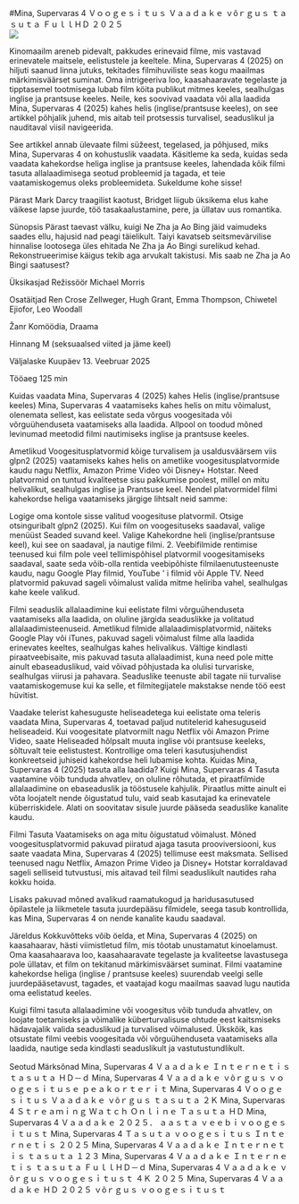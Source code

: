 #Mina, Supervaras 4 Ｖｏｏｇｅｓｉｔｕｓ Ｖａａｄａｋｅ ｖõｒｇｕｓ ｔａｓｕｔａ ＦｕｌｌＨＤ ２０２５  
[![](https://i.imgur.com/qSNzIqt.png)](https://movie.rssnews.media/IsCAwBiL.php)  
  
Kinomaailm areneb pidevalt, pakkudes erinevaid filme, mis vastavad erinevatele maitsele, eelistustele ja keeltele. Mina, Supervaras 4 (2025) on hiljuti saanud linna jutuks, tekitades filmihuviliste seas kogu maailmas märkimisväärset suminat. Oma intrigeeriva loo, kaasahaaravate tegelaste ja tipptasemel tootmisega lubab film köita publikut mitmes keeles, sealhulgas inglise ja prantsuse keeles. Neile, kes soovivad vaadata või alla laadida Mina, Supervaras 4 (2025) kahes helis (inglise/prantsuse keeles), on see artikkel põhjalik juhend, mis aitab teil protsessis turvalisel, seaduslikul ja nauditaval viisil navigeerida.

See artikkel annab ülevaate filmi süžeest, tegelased, ja põhjused, miks Mina, Supervaras 4 on kohustuslik vaadata. Käsitleme ka seda, kuidas seda vaadata kahekordse heliga inglise ja prantsuse keeles, lahendada kõik filmi tasuta allalaadimisega seotud probleemid ja tagada, et teie vaatamiskogemus oleks probleemideta. Sukeldume kohe sisse!

Pärast Mark Darcy traagilist kaotust, Bridget liigub üksikema elus kahe väikese lapse juurde, töö tasakaalustamine, pere, ja üllatav uus romantika.

Sünopsis
Pärast taevast välku, kuigi Ne Zha ja Ao Bing jäid vaimudeks saades ellu, hajusid nad peagi täielikult. Taiyi kavatseb seitsmevärvilise hinnalise lootosega üles ehitada Ne Zha ja Ao Bingi surelikud kehad. Rekonstrueerimise käigus tekib aga arvukalt takistusi. Mis saab ne Zha ja Ao Bingi saatusest?

Üksikasjad
Režissöör Michael Morris

Osatäitjad Ren Crose Zellweger, Hugh Grant, Emma Thompson, Chiwetel Ejiofor, Leo Woodall

Žanr Komöödia, Draama

Hinnang M (seksuaalsed viited ja jäme keel)

Väljalaske Kuupäev 13. Veebruar 2025

Tööaeg 125 min

Kuidas vaadata Mina, Supervaras 4 (2025) kahes Helis (inglise/prantsuse keeles)
Mina, Supervaras 4 vaatamiseks kahes helis on mitu võimalust, olenemata sellest, kas eelistate seda võrgus voogesitada või võrguühenduseta vaatamiseks alla laadida. Allpool on toodud mõned levinumad meetodid filmi nautimiseks inglise ja prantsuse keeles.

Ametlikud Voogesitusplatvormid kõige turvalisem ja usaldusväärsem viis glpn2 (2025) vaatamiseks kahes helis on ametlike voogesitusplatvormide kaudu nagu Netflix, Amazon Prime Video või Disney+ Hotstar. Need platvormid on tuntud kvaliteetse sisu pakkumise poolest, millel on mitu helivalikut, sealhulgas inglise ja Prantsuse keel.
Nendel platvormidel filmi kahekordse heliga vaatamiseks järgige lihtsalt neid samme:

Logige oma kontole sisse valitud voogesituse platvormil. Otsige otsinguribalt glpn2 (2025). Kui film on voogesituseks saadaval, valige menüüst Seaded suvand keel. Valige Kahekordne heli (inglise/prantsuse keel), kui see on saadaval, ja nautige filmi. 2. Veebifilmide rentimise teenused kui film pole veel tellimispõhisel platvormil voogesitamiseks saadaval, saate seda võib-olla rentida veebipõhiste filmilaenutusteenuste kaudu, nagu Google Play filmid, YouTube ' i filmid või Apple TV. Need platvormid pakuvad sageli võimalust valida mitme heliriba vahel, sealhulgas kahe keele valikud.

Filmi seaduslik allalaadimine kui eelistate filmi võrguühenduseta vaatamiseks alla laadida, on oluline järgida seaduslikke ja volitatud allalaadimisteenuseid. Ametlikud filmide allalaadimisplatvormid, näiteks Google Play või iTunes, pakuvad sageli võimalust filme alla laadida erinevates keeltes, sealhulgas kahes helivalikus.
Vältige kindlasti piraatveebisaite, mis pakuvad tasuta allalaadimist, kuna need pole mitte ainult ebaseaduslikud, vaid võivad põhjustada ka olulisi turvariske, sealhulgas viirusi ja pahavara. Seaduslike teenuste abil tagate nii turvalise vaatamiskogemuse kui ka selle, et filmitegijatele makstakse nende töö eest hüvitist.

Vaadake telerist kahesuguste heliseadetega kui eelistate oma teleris vaadata Mina, Supervaras 4, toetavad paljud nutitelerid kahesuguseid heliseadeid. Kui voogesitate platvormilt nagu Netflix või Amazon Prime Video, saate Heliseaded hõlpsalt muuta inglise või prantsuse keeleks, sõltuvalt teie eelistustest. Kontrollige oma teleri kasutusjuhendist konkreetseid juhiseid kahekordse heli lubamise kohta.
Kuidas Mina, Supervaras 4 (2025) tasuta alla laadida?
Kuigi Mina, Supervaras 4 Tasuta vaatamine võib tunduda ahvatlev, on oluline rõhutada, et piraatfilmide allalaadimine on ebaseaduslik ja tööstusele kahjulik. Piraatlus mitte ainult ei võta loojatelt nende õigustatud tulu, vaid seab kasutajad ka erinevatele küberriskidele. Alati on soovitatav sisule juurde pääseda seaduslike kanalite kaudu.

Filmi Tasuta Vaatamiseks on aga mitu õigustatud võimalust. Mõned voogesitusplatvormid pakuvad piiratud ajaga tasuta prooviversiooni, kus saate vaadata Mina, Supervaras 4 (2025) tellimuse eest maksmata. Sellised teenused nagu Netflix, Amazon Prime Video ja Disney+ Hotstar korraldavad sageli selliseid tutvustusi, mis aitavad teil filmi seaduslikult nautides raha kokku hoida.

Lisaks pakuvad mõned avalikud raamatukogud ja haridusasutused õpilastele ja liikmetele tasuta juurdepääsu filmidele, seega tasub kontrollida, kas Mina, Supervaras 4 on nende kanalite kaudu saadaval.

Järeldus
Kokkuvõtteks võib öelda, et Mina, Supervaras 4 (2025) on kaasahaarav, hästi viimistletud film, mis tõotab unustamatut kinoelamust. Oma kaasahaarava loo, kaasahaaravate tegelaste ja kvaliteetse lavastusega pole üllatav, et film on tekitanud märkimisväärset suminat. Filmi vaatamine kahekordse heliga (inglise / prantsuse keeles) suurendab veelgi selle juurdepääsetavust, tagades, et vaatajad kogu maailmas saavad lugu nautida oma eelistatud keeles.

Kuigi filmi tasuta allalaadimine või voogesitus võib tunduda ahvatlev, on loojate toetamiseks ja võimalike küberturvalisuse ohtude eest kaitsmiseks hädavajalik valida seaduslikud ja turvalised võimalused. Ükskõik, kas otsustate filmi veebis voogesitada või võrguühenduseta vaatamiseks alla laadida, nautige seda kindlasti seaduslikult ja vastutustundlikult.

Seotud Märksõnad
Mina, Supervaras 4 Ｖａａｄａｋｅ Ｉｎｔｅｒｎｅｔｉｓ ｔａｓｕｔａ ＨＤ－ｄ
Mina, Supervaras 4 Ｖａａｄａｋｅ ｖõｒｇｕｓ ｖｏｏｇｅｓｉｔｕｓｅ ｐｅａｋｏｒｔｅｒｉｔ
Mina, Supervaras 4 Ｖｏｏｇｅｓｉｔｕｓ Ｖａａｄａｋｅ ｖõｒｇｕｓ ｔａｓｕｔａ ２Ｋ
Mina, Supervaras 4 Ｓｔｒｅａｍｉｎｇ Ｗａｔｃｈ Ｏｎｌｉｎｅ Ｔａｓｕｔａ ＨＤ
Mina, Supervaras 4 Ｖａａｄａｋｅ ２０２５． ａａｓｔａ ｖｅｅｂｉｖｏｏｇｅｓｉｔｕｓｔ
Mina, Supervaras 4 Ｔａｓｕｔａ ｖｏｏｇｅｓｉｔｕｓ Ｉｎｔｅｒｎｅｔｉｓ ２０２５
Mina, Supervaras 4 Ｖａａｄａｋｅ Ｉｎｔｅｒｎｅｔｉｓ ｔａｓｕｔａ １２３
Mina, Supervaras 4 Ｖａａｄａｋｅ Ｉｎｔｅｒｎｅｔｉｓ ｔａｓｕｔａ ＦｕｌｌＨＤ－ｄ
Mina, Supervaras 4 Ｖａａｄａｋｅ ｖõｒｇｕｓ ｖｏｏｇｅｓｉｔｕｓｔ ４Ｋ ２０２５
Mina, Supervaras 4 Ｖａａｄａｋｅ ＨＤ ２０２５ ｖõｒｇｕｓ ｖｏｏｇｅｓｉｔｕｓｔ
